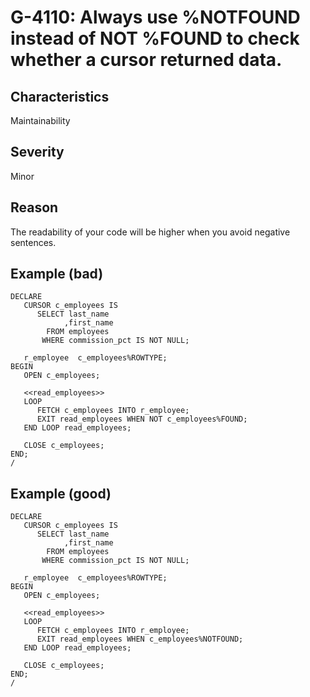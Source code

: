 # G-4110: Always use %NOTFOUND instead of NOT %FOUND to check whether a cursor returned data.

## Characteristics

Maintainability

## Severity

Minor

## Reason

The readability of your code will be higher when you avoid negative sentences.

## Example (bad)

```
DECLARE
   CURSOR c_employees IS 
      SELECT last_name
            ,first_name
        FROM employees
       WHERE commission_pct IS NOT NULL;
           
   r_employee  c_employees%ROWTYPE;
BEGIN
   OPEN c_employees;
   
   <<read_employees>>
   LOOP
      FETCH c_employees INTO r_employee;
      EXIT read_employees WHEN NOT c_employees%FOUND;
   END LOOP read_employees;
   
   CLOSE c_employees;
END;
/
```

## Example (good)

```
DECLARE
   CURSOR c_employees IS 
      SELECT last_name
            ,first_name
        FROM employees
       WHERE commission_pct IS NOT NULL;
           
   r_employee  c_employees%ROWTYPE;
BEGIN
   OPEN c_employees;
   
   <<read_employees>>
   LOOP
      FETCH c_employees INTO r_employee;
      EXIT read_employees WHEN c_employees%NOTFOUND;
   END LOOP read_employees;
   
   CLOSE c_employees;
END;
/
```